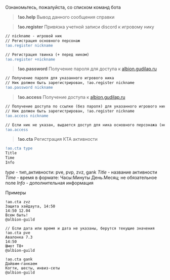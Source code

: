 Ознакомьтесь, пожалуйста, со списком команд бота

> **!ao.help**
Вывод данного сообщения справки


> **!ao.register**
Привязка учетной записи discord к игровому нику
```diff
// nickname - игровой ник
// Регистрация основного персонаж
!ao.register nickname

// Регистрация твинка (+ перед ником)
!ao.register +nickname
```

> **!ao.password**
Получение пароля для доступа к [albion.gudilap.ru](https://albion.gudilap.ru) 
```diff
// Получение пароля для указанного игрового ника
// Ник должен быть зарегистрирован, !ao.register nickname
!ao.password nickname
```

> **!ao.access**
Получение доступа к [albion.gudilap.ru](https://albion.gudilap.ru) 
```diff
// Получение доступа по ссылке (без пароля) для указанного игрового ника
// Ник должен быть зарегистрирован, !ao.register nickname
!ao.access nickname

// Если ник не указан, выдается доступ для ника основного персонажа (не твинка)
!ao.access 
```

> **!ao.cta**
Регистрация КТА активности
```diff
!ao.cta type
Title
Time
Info
```
_type_ - тип_активности: pve, pvp, zvz, gank 
_Title_ - название активности
_Time_ - время в формате: Часы:Минуты День.Месяц; не обязательное поле 
_Info_ - дополнительная информация

Примеры
```
!ao.cta zvz
Защита хайдаута, 14:50
14:50 12.04
Всем быть!
@albion-guild

// Если дата или время и дата не указаны, берутся текущие значения
!ao.cta pve
Авалонка 7.3
14:50
Шмот Т8+
@albion-guild

!ao.cta gank
Дайвим-ганкаем
Когти, шесты, инвиз-сеты
@albion-guild
```
